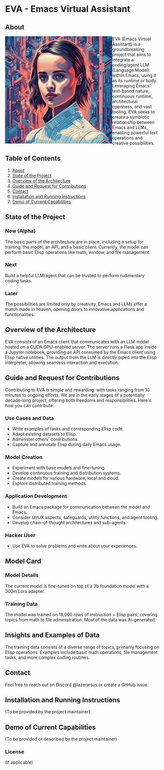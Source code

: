 
<a id="org22d398b"></a>

# EVA - Emacs Virtual Assistant


<a id="org7009272"></a>


## About

<img src="assets/EVA-350.jpg" align="left" />
EVA (Emacs Virtual Assistant) is a groundbreaking project that aims to integrate a coding/agent LLM (Language Model) within Emacs, using it as its runtime or body. Leveraging Emacs' text-based nature, continuous runtime, architectural openness, and vast tooling, EVA seeks to create a symbiotic relationship between Emacs and LLMs, enabling powerful text operations and creative possibilities.
<br/>
<!-- ## About -->

<!-- <table> -->
<!--   <tr> -->
<!--     <td valign="top" width="50%"> -->
<!--       <img src="./assets/EVA.jpg" alt="EVA Image" width="300"/> -->
<!--     </td> -->
<!--     <td valign="top" width="50%"> -->
<!-- EVA (Emacs Virtual Assistant) is a groundbreaking project that aims to integrate a coding/agent LLM (Language Model) within Emacs, using it as its runtime or body. Leveraging Emacs’ text-based nature, continuous runtime, architectural openness, and vast tooling, EVA seeks to create a symbiotic relationship between Emacs and LLMs, enabling powerful text operations and creative possibilities. -->
<!--     </td> -->
<!--   </tr> -->
<!-- </table> -->


<!-- ## About  -->
<!-- <div style="display: flex; flex-wrap: wrap;"> -->
<!--   <div style="flex: 1; max-width: 50%;"> -->
<!--     <img src="./assets/EVA.jpg" alt="EVA Image" style="width: 100%; max-width: 600px;"/> -->
<!--   </div> -->
<!--   <div style="flex: 1; padding-right: 20px; min-width: 300px; max-width: 50%;"> -->
<!--     EVA (Emacs Virtual Assistant) is a groundbreaking project that aims to integrate a coding/agent LLM (Language Model) within Emacs, using it as its runtime or body. Leveraging Emacs’ text-based nature, continuous runtime, architectural openness, and vast tooling, EVA seeks to create a symbiotic relationship between Emacs and LLMs, enabling powerful text operations and creative possibilities. -->
<!--   </div> -->
<!-- </div> -->

<a id="orgd2e0783"></a>

## Table of Contents

1.  [About](#org7009272)
2.  [State of the Project](#orgd2e0783)
3.  [Overview of the Architecture](#org1f865f3)
4.  [Guide and Request for Contributions](#orga0b19f6)
7.  [Contact](#org5d74d2d)
8.  [Installation and Running Instructions](#org7e13b03)
9.  [Demo of Current Capabilities](#org67624da)


## State of the Project


<a id="org4c6d1c6"></a>

### Now (Alpha)

The basic parts of the architecture are in place, including a setup for training, the model, an API, and a basic client. Currently, the model can perform basic Elisp operations like math, window, and file management.


<a id="org1346bcb"></a>

### Next

Build a helpful LLM/agent that can be trusted to perform rudimentary coding tasks.


<a id="org21ccbd6"></a>

### Later

The possibilities are limited only by creativity. Emacs and LLMs offer a match made in heaven, opening doors to innovative applications and functionalities.


<a id="org1f865f3"></a>

## Overview of the Architecture

EVA consists of an Emacs client that communicates with an LLM model hosted on a CUDA GPU-enabled server. The server runs a Flask app inside a Jupyter notebook, providing an API consumed by the Emacs client using Elisp native utilities. The output from the LLM is directly piped into the Elisp interpreter, allowing seamless interaction and execution.


<a id="orga0b19f6"></a>

## Guide and Request for Contributions

Contributing to EVA is simple and rewarding, with tasks ranging from 10 minutes to ongoing efforts. We are in the early stages of a potentially decade-long project, offering both freedoms and responsibilities. Here's how you can contribute:


<a id="org2742825"></a>

### Use Cases and Data

-   Write examples of tasks and corresponding Elisp code.
-   Adapt existing datasets to Elisp.
-   Administer others' contributions.
-   Capture and annotate Elisp during daily Emacs usage.


<a id="org64f3ce6"></a>

### Model Creation

-   Experiment with base models and fine-tuning.
-   Develop continuous training and distribution systems.
-   Create models for various hardware, local and cloud.
-   Explore distributed training methods.


<a id="org720c6cc"></a>

### Application Development

-   Build an Emacs package for communication between the model and Emacs.
-   Consider UI/UX aspects, safeguards, utility functions, and agent tooling.
-   Develop chain-of-thought architectures and sub-agents.


<a id="org71cc2f9"></a>

### Hacker User

-   Use EVA to solve problems and write about your experiences.


<a id="org647d739"></a>

## Model Card


<a id="org48e8dd7"></a>

### Model Details

The current model is fine-tuned on top of a 3b foundation model with a 300m Lora adapter.


<a id="org991df2d"></a>

### Training Data

The model was trained on 18,000 rows of instruction + Elisp pairs, covering topics from math to file administration. Most of the data was AI-generated.


<a id="orgfaf5fc0"></a>

## Insights and Examples of Data

The training data consists of a diverse range of topics, primarily focusing on Elisp operations. Examples include basic math operations, file management tasks, and more complex coding routines.


<a id="org5d74d2d"></a>

## Contact

Feel free to reach out on Discord @lazerjesus or create a GitHub issue.


<a id="org7e13b03"></a>

## Installation and Running Instructions

(To be provided by the project maintainer)


<a id="org67624da"></a>

## Demo of Current Capabilities

(To be provided or described by the project maintainer)


<a id="org801a626"></a>

### License

(If applicable)

